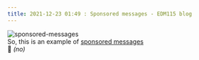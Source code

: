 ```yaml
---
title: 2021-12-23 01:49 : Sponsored messages - EDM115 blog
---
```


![sponsored-messages](@/assets/img/blog/2021/12-23-sponsored-messages.webp)  
So, this is an example of [sponsored messages](https://core.telegram.org/api/sponsored-messages)  
:grimacing: *(no)*
